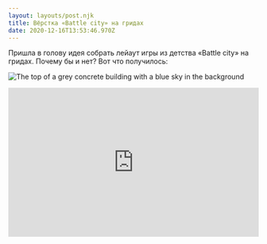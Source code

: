 ```yaml
---
layout: layouts/post.njk
title: Вёрстка «Battle city» на гридах
date: 2020-12-16T13:53:46.970Z
---
```

Пришла в голову идея собрать лейаут игры из детства «Battle city» на гридах. Почему бы и нет? Вот что получилось:

![The top of a grey concrete building with a blue sky in the background](/images/1*tP9IIfifqXPitV1vyFZebQ.png "Brutalism at its finest. Photo by Artificial Photography on Unsplash.")

<iframe height="300" style="width: 100%;" scrolling="no" title="Battle city grid layout" src="https://codepen.io/juwain/embed/xYryva?height=300&theme-id=9939&default-tab=css,result" frameborder="no" loading="lazy" allowtransparency="true" allowfullscreen="true">
  See the Pen <a href='https://codepen.io/juwain/pen/xYryva'>Battle city grid layout</a> by juwain
  (<a href='https://codepen.io/juwain'>@juwain</a>) on <a href='https://codepen.io'>CodePen</a>.
</iframe>